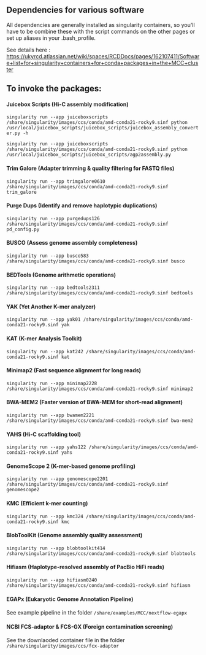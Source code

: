 ## Dependencies for various software
All dependencies are generally installed as singularity containers, so you'll have to be combine these with the script commands on the other pages or set up aliases in your .bash_profile.

See details here : https://ukyrcd.atlassian.net/wiki/spaces/RCDDocs/pages/162107411/Software+list+for+singularity+containers+for+conda+packages+in+the+MCC+cluster

## To invoke the packages:

#### Juicebox Scripts (Hi-C assembly modification)

`singularity run --app juiceboxscripts /share/singularity/images/ccs/conda/amd-conda21-rocky9.sinf python /usr/local/juicebox_scripts/juicebox_scripts/juicebox_assembly_converter.py -h`

`singularity run --app juiceboxscripts /share/singularity/images/ccs/conda/amd-conda21-rocky9.sinf python /usr/local/juicebox_scripts/juicebox_scripts/agp2assembly.py`

#### Trim Galore (Adapter trimming & quality filtering for FASTQ files)

`singularity run --app trimgalore0610 /share/singularity/images/ccs/conda/amd-conda21-rocky9.sinf trim_galore`

#### Purge Dups (Identify and remove haplotypic duplications)

`singularity run --app purgedups126 /share/singularity/images/ccs/conda/amd-conda21-rocky9.sinf pd_config.py`

#### BUSCO (Assess genome assembly completeness)

`singularity run --app busco583 /share/singularity/images/ccs/conda/amd-conda21-rocky9.sinf busco`

#### BEDTools (Genome arithmetic operations)

`singularity run --app bedtools2311 /share/singularity/images/ccs/conda/amd-conda21-rocky9.sinf bedtools`

#### YAK (Yet Another K-mer analyzer)

`singularity run --app yak01 /share/singularity/images/ccs/conda/amd-conda21-rocky9.sinf yak`

#### KAT (K-mer Analysis Toolkit)

`singularity run --app kat242 /share/singularity/images/ccs/conda/amd-conda21-rocky9.sinf kat`

#### Minimap2 (Fast sequence alignment for long reads)

`singularity run --app minimap2228 /share/singularity/images/ccs/conda/amd-conda21-rocky9.sinf minimap2`

#### BWA-MEM2 (Faster version of BWA-MEM for short-read alignment)

`singularity run --app bwamem2221 /share/singularity/images/ccs/conda/amd-conda21-rocky9.sinf bwa-mem2`

#### YAHS (Hi-C scaffolding tool)

`singularity run --app yahs122 /share/singularity/images/ccs/conda/amd-conda21-rocky9.sinf yahs`

#### GenomeScope 2 (K-mer-based genome profiling)

`singularity run --app genomescope2201 /share/singularity/images/ccs/conda/amd-conda21-rocky9.sinf genomescope2`

#### KMC (Efficient k-mer counting)

`singularity run --app kmc324 /share/singularity/images/ccs/conda/amd-conda21-rocky9.sinf kmc`

#### BlobToolKit (Genome assembly quality assessment)

`singularity run --app blobtoolkit414 /share/singularity/images/ccs/conda/amd-conda21-rocky9.sinf blobtools`

#### Hifiasm (Haplotype-resolved assembly of PacBio HiFi reads)

`singularity run --app hifiasm0240 /share/singularity/images/ccs/conda/amd-conda21-rocky9.sinf hifiasm`

#### EGAPx (Eukaryotic Genome Annotation Pipeline)

See example pipeline in the folder `/share/examples/MCC/nextflow-egapx`

#### NCBI FCS-adaptor & FCS-GX (Foreign contamination screening)

See the downlaoded container file in the folder `/share/singularity/images/ccs/fcx-adaptor`
